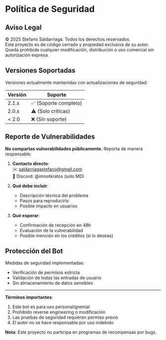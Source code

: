 # Política de Seguridad

## Aviso Legal
© 2025 Stefano Saldarriaga. Todos los derechos reservados.  
Este proyecto es de código cerrado y propiedad exclusiva de su autor.  
Queda prohibida cualquier modificación, distribución o uso comercial sin autorización expresa.

## Versiones Soportadas

Versiones actualmente mantenidas con actualizaciones de seguridad:

| Versión | Soporte           |
| ------- | ----------------- |
| 2.1.x   | ✅ (Soporte completo) |
| 2.0.x   | ⚠️ (Solo críticas) |
| < 2.0   | ❌ (Sin soporte)  |

## Reporte de Vulnerabilidades

**No compartas vulnerabilidades públicamente.** Reporta de manera responsable:

1. **Contacto directo**:  
   ✉️ saldarriagastefano@gmail.com  
   💬 Discord: @imnotkratos (solo MD)  

2. **Qué debe incluir**:
   - Descripción técnica del problema
   - Pasos para reproducirlo
   - Posible impacto en usuarios

3. **Qué esperar**:
   - Confirmación de recepción en 48h
   - Evaluación de la vulnerabilidad
   - Posible mención en los créditos (si lo deseas)

## Protección del Bot

Medidas de seguridad implementadas:
- Verificación de permisos estricta
- Validación de todas las entradas de usuario
- Sin almacenamiento de datos sensibles

---
**Términos importantes**:
1. Este bot es para uso personal/gremial
2. Prohibido reverse engineering o modificación
3. Las pruebas de seguridad requieren permiso previo
4. El autor no se hace responsable por uso indebido

**Nota**: Este proyecto no participa en programas de recompensas por bugs.
